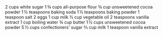 2 cups white sugar
1 ¾ cups all-purpose flour
¾ cup unsweetened cocoa powder
1 ½ teaspoons baking soda
1 ½ teaspoons baking powder
1 teaspoon salt
2 eggs
1 cup milk
½ cup vegetable oil
2 teaspoons vanilla extract
1 cup boiling water
¾ cup butter
1 ½ cups unsweetened cocoa powder
5 ⅓ cups confectioners' sugar
⅔ cup milk
1 teaspoon vanilla extract